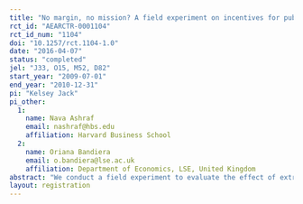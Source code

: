 ```yaml
---
title: "No margin, no mission? A field experiment on incentives for public service delivery"
rct_id: "AEARCTR-0001104"
rct_id_num: "1104"
doi: "10.1257/rct.1104-1.0"
date: "2016-04-07"
status: "completed"
jel: "J33, O15, M52, D82"
start_year: "2009-07-01"
end_year: "2010-12-31"
pi: "Kelsey Jack"
pi_other:
  1:
    name: Nava Ashraf
    email: nashraf@hbs.edu
    affiliation: Harvard Business School
  2:
    name: Oriana Bandiera
    email: o.bandiera@lse.ac.uk
    affiliation: Department of Economics, LSE, United Kingdom
abstract: "We conduct a field experiment to evaluate the effect of extrinsic rewards, both financial and non-financial, on the performance of agents recruited by a public health organization to promote HIV prevention and sell condoms. In this setting: (i) non-financial rewards are effective at improving performance; (ii) the effect of both types of rewards is stronger for pro-socially motivated agents; and (iii) both types of rewards are effective when their relative value is high. The findings illustrate that extrinsic rewards can improve the performance of agents engaged in public service delivery, and that non-financial rewards can be effective in settings where the power of financial incentives is limited."
layout: registration
---
```


